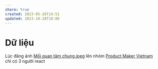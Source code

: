 ```yaml
---
share: true
created: 2023-05-26T14:51
updated: 2023-10-28T18:00
---
```

# Dữ liệu
Lúc đăng ảnh [Mối quan tâm chung.jpeg](../../../assets/attachments/M%E1%BB%91i%20quan%20t%C3%A2m%20chung.jpeg) lên nhóm [Product Maker Vietnam](Product%20Maker%20Vietnam.md) chỉ có 3 người react
